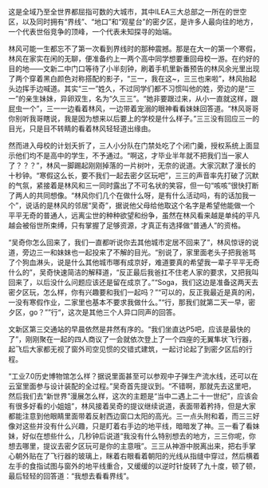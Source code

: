 这是全域乃至全世界都屈指可数的大城市，其中ILEA三大总部之一所在的世空区，以及同时拥有“界线”、“地口”和“观星台”的密夕区，是许多人最向往的地方，一个代表世俗竞争的顶峰，一个代表未知探寻的始端。

林风可能一生都忘不了第一次看到界线时的那种震撼。那是在大一的第一个寒假，林风在家实在闲的无聊，便准备约上一两个高中同学想要重回母校一游。在约好的目的地——文新二中门口等待了小半刻钟，刷着手机里新番预告的林风余光里出现了两个穿着黑白颜色对称搭配的影子，“三一，我在这~，三三也来啦”，林风抬起头边挥手边喊道。其实“三一”姓久，不过同学们都不习惯叫他的姓，旁边的是“三一”的亲生妹妹，异卵双生，名为“久三三”。“她非要跟过来，从小一直就这样，跟屁虫一个”，三一一边看着林风，一边带着宠溺的眼神看看妹妹回答道。“林风哥哥你别听我哥瞎说，我是因为想来以后要上的学校是什么样子。”三三没有回应三一的目光，只是目不转睛的看着林风轻轻道出缘由。

然而进入母校的计划夭折了，三人小分队在门禁处吃了个闭门羹，授权系统上面显示他们均不是高中的学生，不予通过。“啊这，才毕业半年就不把我们当一家人了？？？”，林风一脚踢起刚刚掉落的一片树叶，无奈的说道。大家沉默了漫长的十秒钟。“寒假这么长，要不我们一起去密夕区玩吧”，三三的声音率先打破了沉默的气氛，紧接着是林风和三一同时露出了不可名状的笑容，但一句“咳咳”很快打断了两人的共同想像。“林风你们几个在做什么呀，是有什么活动吗，有的话加我一个”，说话的是林风的邻居“吴奇”，据说他父母给他取这个名字是希望他能做一个平平无奇的普通人，远离尘世的种种欲望和纷争，虽然在林风看来越是单纯的平凡越会被俗世所束缚，只有掌握了足够资源，才真正有选择做“普通人”的资格。

“吴奇你怎么回来了，我们一直都听说你去其他城市定居不回来了”，林风惊讶的说道，旁边三一和妹妹也一起投来了不解的目光。“别说了，家里面老头子把我爸骂了个狗血淋头，说是什么其他城市哪有成京好，难道要真的希望我一辈子平平无奇什么的”，吴奇快速简洁的解释道，“反正最后我爸扛不住老人家的要求，又把我叫回来了，以后没什么问题应该还是留在成京了。”“Soga，我们这边是准备这两天去密夕区玩，怎么样，你有兴趣要和我们一起吗？”“可以的，反正我最近是真的闲，一没有寒假作业，二家里也基本不要求我做什么。”“行，那我们就第二天一早，密夕区，go？””行“，这次是其他三个人异口同声的回答。

文新区第三交通站的早晨依然是井然有序的。“我们坐直达P5吧，应该是最快的了”，刚刚聚在一起的四人商议了一会就依次登上了一个四座的无翼隼状飞行器，起飞后大家都无视了窗外司空见惯的交错式建筑，一起讨论起了到密夕区后的行程。

“工业7.0历史博物馆怎么样？据说里面甚至可以参观中子弹生产流水线，还可以在云室里面参与设计装配的全过程。”吴奇首先提议到。“不错啊，那就先去这里吧，然后我们去“新世界”漫展怎么样，这次的主题是“当中二遇上二十一世纪”，应该会有很多好看的小姐姐”，林风接着吴奇的提议继续说道，表面带着矜持，但是大家都能注意到他眼睛里面带着反射西边窗口太阳的高光。三一点头附和着，而三三好像对这些并没有什么兴趣，只是盯着右手边的地平线，暗暗发了神。三一看了看妹妹，好似在想些什么，几秒钟后说道“我没有什么特别想去的地方，三三你呢，你想去哪里，提议去密夕区玩可是你的主意哦”。三三从神游中脱离出来，把右手掌心朝外贴在了飞行器的玻璃上，眯着右眼看着朝阳的光线从指缝中穿过，然后横着左手的食指试图与窗外的地平线重合，又缓缓的以逆时针旋转了九十度，顿了顿，最后轻轻的回答道：“我想去看看界线”。  